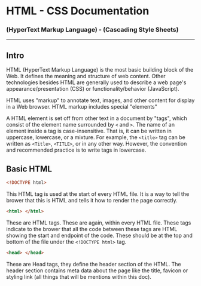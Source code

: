 # HTML - CSS Documentation
### (HyperText Markup Language) - (Cascading Style Sheets)
<hr>

## Intro
HTML (HyperText Markup Language) is the most basic building block of the Web. It defines the meaning and structure of web content. Other technologies besides HTML are generally used to describe a web page's appearance/presentation (CSS) or functionality/behavior (JavaScript).

HTML uses "markup" to annotate text, images, and other content for display in a Web browser. HTML markup includes special "elements"

A HTML element is set off from other text in a document by "tags", which consist of the element name surrounded by ```<``` and ```>```. The name of an element inside a tag is case-insensitive. That is, it can be written in uppercase, lowercase, or a mixture. For example, the ```<title>``` tag can be written as ```<Title>```, ```<TITLE>```, or in any other way. However, the convention and recommended practice is to write tags in lowercase.

## Basic HTML 

```html
<!DOCTYPE html>
```

This HTML tag is used at the start of every HTML file. It is a way to tell the brower that this is HTML and tells it how to render the page correctly.

```html
<html> </html>
```

These are HTML tags. These are again, within every HTML file. These tags indicate to the brower that all the code between these tags are HTML showing the start and endpoint of the code. These should be at the top and bottom of the file under the ```<!DOCTYPE html>``` tag.

```html
<head> </head>
```

These are Head tags, they define the header section of the HTML. The header section contains meta data about the page like the title, favicon or styling link (all things that will be mentions within this doc).

